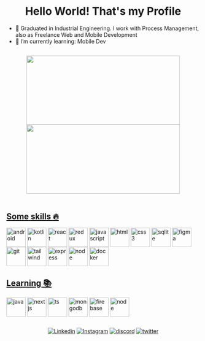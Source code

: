 ## <h1 align="center">Hello World! That's my Profile</h2>

- 🚀 Graduated in Industrial Engineering. I work with Process Management, also as Freelance Web and Mobile Development
- 🌱 I’m currently learning: Mobile Dev



##

<div align="center" >  
<a href="https://github.com/valtercfjunior">
<img  height="180em" width="400em" src="https://github-readme-stats.vercel.app/api?username=valtercfjunior&show_icons=true&theme=nightowl"/>
<img  height="180em" width="400em" src="https://github-readme-stats.vercel.app/api/top-langs/?username=valtercfjunior&layout=compact&theme=nightowl"/>
</div>
  <br>
  
## Some skills 🔥
  

<div style="display: inline-block">

<img align="center" height="50em" src="https://cdn.jsdelivr.net/gh/devicons/devicon/icons/android/android-original.svg" alt="android">  
<img align="center" height="50em" src="https://cdn.jsdelivr.net/gh/devicons/devicon/icons/kotlin/kotlin-original.svg" alt="kotlin">  
<img align="center" height="50em" src="https://cdn.jsdelivr.net/gh/devicons/devicon/icons/react/react-original.svg" alt="react">  
<img align="center" height="50em" src="https://cdn.jsdelivr.net/gh/devicons/devicon/icons/redux/redux-original.svg" alt="redux">
<img align="center" height="50em" src="https://cdn.jsdelivr.net/gh/devicons/devicon/icons/javascript/javascript-original.svg" alt="javascript">
<img align="center" height="50em" src="https://cdn.jsdelivr.net/gh/devicons/devicon/icons/html5/html5-original.svg" alt="html">
<img align="center" height="50em" src="https://cdn.jsdelivr.net/gh/devicons/devicon/icons/css3/css3-original.svg" alt="css3">
<img align="center" height="50em" src="https://cdn.jsdelivr.net/gh/devicons/devicon/icons/sqlite/sqlite-original.svg" alt="sqlite">    
<img align="center" height="50em" src="https://cdn.jsdelivr.net/gh/devicons/devicon/icons/figma/figma-original.svg" alt="figma">
<img align="center" height="50em" src="https://cdn.jsdelivr.net/gh/devicons/devicon/icons/git/git-original.svg" alt="git">
<img align="center" height="50em" src="https://cdn.jsdelivr.net/gh/devicons/devicon/icons/tailwindcss/tailwindcss-plain.svg" alt="tailwind">
<img align="center" height="50em" src="https://cdn.jsdelivr.net/gh/devicons/devicon/icons/express/express-original.svg" alt="express">
<img align="center" height="50em" src="https://cdn.jsdelivr.net/gh/devicons/devicon/icons/nodejs/nodejs-original.svg" alt="node">
<img align="center" height="50em" src="https://cdn.jsdelivr.net/gh/devicons/devicon/icons/docker/docker-original.svg" alt="docker">
  

           
          
</div>
  <br>

## Learning 📚
  

<div style="display: inline-block">
  
  <img align="center" height="50em" src="https://cdn.jsdelivr.net/gh/devicons/devicon/icons/java/java-original.svg" alt="java">
  <img align="center" height="50em" src="https://cdn.jsdelivr.net/gh/devicons/devicon/icons/nextjs/nextjs-original-wordmark.svg" alt="nextjs">
  <img align="center" height="50em" src="https://cdn.jsdelivr.net/gh/devicons/devicon/icons/typescript/typescript-original.svg" alt="ts">
  <img align="center" height="50em" src="https://cdn.jsdelivr.net/gh/devicons/devicon/icons/mongodb/mongodb-original.svg" alt="mongodb">
  <img align="center" height="50em" src="https://cdn.jsdelivr.net/gh/devicons/devicon/icons/firebase/firebase-plain.svg" alt="firebase">
  <img align="center" height="50em" src="https://cdn.jsdelivr.net/gh/devicons/devicon/icons/nodejs/nodejs-original.svg" alt="node">
</div>
  <br>
  
  
##  
  
  <div align="center">
<a href="https://www.linkedin.com/in/valter-junior-655370139/" target="_blank"><img src="https://img.shields.io/badge/LinkedIn-0077B5?style=for-the-badge&logo=linkedin&logoColor=white" alt="Linkedin"></a>
<a href="https://www.instagram.com/valterj/" target="_blank"><img src="https://img.shields.io/badge/Instagram-E4405F?style=for-the-badge&logo=instagram&logoColor=white" alt="Instagram"></a>
<a href="discordapp.com/users/valterjunior#0149" target="_blank"><img src="https://img.shields.io/badge/Discord-7289DA?style=for-the-badge&logo=discord&logoColor=white" alt="discord"></a>
<a href="https://twitter.com/valtercfjunior" target="_blank"><img src="https://img.shields.io/badge/Twitter-1DA1F2?style=for-the-badge&logo=twitter&logoColor=white" alt="twitter"></a>
</div>
  
  
  

  

